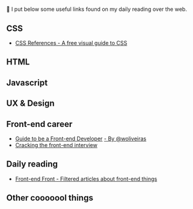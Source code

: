 # <Awesome-links>
:memo: I put below some useful links found on my daily reading over the web. 

## CSS
- [CSS References - A free visual guide to CSS](http://cssreference.io/?utm_source=codropscollective)

## HTML 

## Javascript

## UX & Design

## Front-end career
- [Guide to be a Front-end Developer](https://github.com/woliveiras/front-end-career) [ - By @woliveiras](https://github.com/woliveiras)
- [Cracking the front-end interview](https://medium.freecodecamp.com/cracking-the-front-end-interview-9a34cd46237#.j4875f3gr)

## Daily reading
- [Front-end Front - Filtered articles about front-end things](https://frontendfront.com/)

## Other cooooool things